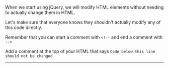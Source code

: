 <div class="challenge-instructions bootstrap"><div><section id="description">
<p>When we start using jQuery, we will modify HTML elements without needing to actually change them in HTML.</p>
<p>Let's make sure that everyone knows they shouldn't actually modify any of this code directly.</p>
<p>Remember that you can start a comment with <code>&lt;!--</code> and end a comment with <code>--&gt;</code></p>
<p>Add a comment at the top of your HTML that says <code>Code below this line should not be changed</code></p>
</section></div><hr/></div>